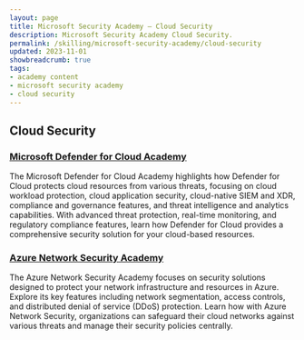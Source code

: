 ```yaml
---
layout: page
title: Microsoft Security Academy — Cloud Security
description: Microsoft Security Academy Cloud Security.
permalink: /skilling/microsoft-security-academy/cloud-security
updated: 2023-11-01
showbreadcrumb: true
tags: 
- academy content
- microsoft security academy
- cloud security
---
```


## Cloud Security

### [Microsoft Defender for Cloud Academy](/PartnerResources/skilling/microsoft-security-academy/defender-academy)
The Microsoft Defender for Cloud Academy highlights how Defender for Cloud protects cloud resources from various threats, focusing on cloud workload protection, cloud application security, cloud-native SIEM and XDR, compliance and governance features, and threat intelligence and analytics capabilities. With advanced threat protection, real-time monitoring, and regulatory compliance features, learn how Defender for Cloud provides a comprehensive security solution for your cloud-based resources.

### [Azure Network Security Academy](/PartnerResources/skilling/microsoft-security-academy/network-academy)
The Azure Network Security Academy focuses on security solutions designed to protect your network infrastructure and resources in Azure. Explore its key features including network segmentation, access controls, and distributed denial of service (DDoS) protection. Learn how with Azure Network Security, organizations can safeguard their cloud networks against various threats and manage their security policies centrally.